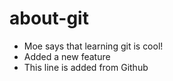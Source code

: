 # about-git
- Moe says that learning git is cool!
- Added a new feature
- This line is added from Github
